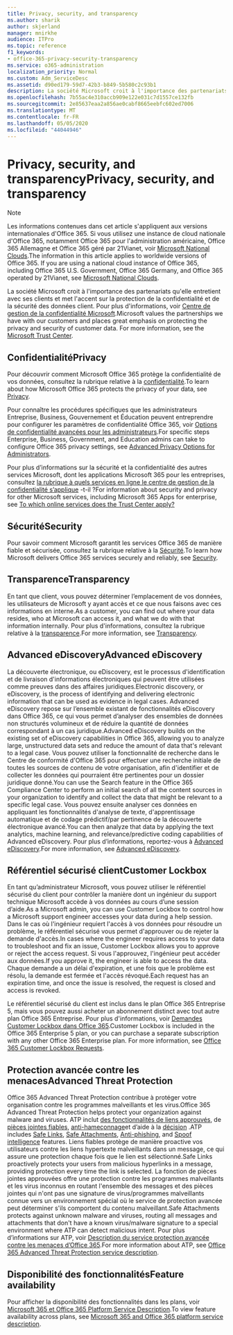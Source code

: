 ```yaml
---
title: Privacy, security, and transparency
ms.author: sharik
author: skjerland
manager: mnirkhe
audience: ITPro
ms.topic: reference
f1_keywords:
- office-365-privacy-security-transparency
ms.service: o365-administration
localization_priority: Normal
ms.custom: Adm_ServiceDesc
ms.assetid: d90ed179-59d7-42b3-b849-5b580c2c93b1
description: La société Microsoft croit à l'importance des partenariats qu'elle entretient avec ses clients et met l'accent sur la protection de la confidentialité et de la sécurité des données client. Pour plus d'informations, voir Centre de gestion de la confidentialité Microsoft.
ms.openlocfilehash: 7b55ac4e310accb909e122e031c7d1557ce132fb
ms.sourcegitcommit: 2e85637eaa2a856ae0cabf8665eebfc602ed7006
ms.translationtype: MT
ms.contentlocale: fr-FR
ms.lasthandoff: 05/05/2020
ms.locfileid: "44044946"
---
```

# <a name="privacy-security-and-transparency"></a><span data-ttu-id="c321a-104">Privacy, security, and transparency</span><span class="sxs-lookup"><span data-stu-id="c321a-104">Privacy, security, and transparency</span></span>

> [!NOTE]
> <span data-ttu-id="c321a-p102">Les informations contenues dans cet article s'appliquent aux versions internationales d'Office 365. Si vous utilisez une instance de cloud nationale d'Office 365, notamment Office 365 pour l'administration américaine, Office 365 Allemagne et Office 365 géré par 21Vianet, voir [Microsoft National Clouds](https://go.microsoft.com/fwlink/?linkid=841582).</span><span class="sxs-lookup"><span data-stu-id="c321a-p102">The information in this article applies to worldwide versions of Office 365. If you are using a national cloud instance of Office 365, including Office 365 U.S. Government, Office 365 Germany, and Office 365 operated by 21Vianet, see [Microsoft National Clouds](https://go.microsoft.com/fwlink/?linkid=841582).</span></span> 
  
<span data-ttu-id="c321a-p103">La société Microsoft croit à l'importance des partenariats qu'elle entretient avec ses clients et met l'accent sur la protection de la confidentialité et de la sécurité des données client. Pour plus d'informations, voir [Centre de gestion de la confidentialité Microsoft](https://go.microsoft.com/fwlink/?LinkID=717951&amp;clcid=0x409).</span><span class="sxs-lookup"><span data-stu-id="c321a-p103">Microsoft values the partnerships we have with our customers and places great emphasis on protecting the privacy and security of customer data. For more information, see the [Microsoft Trust Center](https://go.microsoft.com/fwlink/?LinkID=717951&amp;clcid=0x409).</span></span>
  
## <a name="privacy"></a><span data-ttu-id="c321a-109">Confidentialité</span><span class="sxs-lookup"><span data-stu-id="c321a-109">Privacy</span></span>

<span data-ttu-id="c321a-110">Pour découvrir comment Microsoft Office 365 protège la confidentialité de vos données, consultez la rubrique relative à la [confidentialité](https://go.microsoft.com/fwlink/?LinkID=717953&amp;clcid=0x409).</span><span class="sxs-lookup"><span data-stu-id="c321a-110">To learn about how Microsoft Office 365 protects the privacy of your data, see [Privacy](https://go.microsoft.com/fwlink/?LinkID=717953&amp;clcid=0x409).</span></span> 
  
<span data-ttu-id="c321a-111">Pour connaître les procédures spécifiques que les administrateurs Entreprise, Business, Gouvernement et Éducation peuvent entreprendre pour configurer les paramètres de confidentialité Office 365, voir [Options de confidentialité avancées pour les administrateurs](https://go.microsoft.com/fwlink/p/?LinkID=285202).</span><span class="sxs-lookup"><span data-stu-id="c321a-111">For specific steps Enterprise, Business, Government, and Education admins can take to configure Office 365 privacy settings, see [Advanced Privacy Options for Administrators](https://go.microsoft.com/fwlink/p/?LinkID=285202).</span></span>
  
<span data-ttu-id="c321a-112">Pour plus d’informations sur la sécurité et la confidentialité des autres services Microsoft, dont les applications Microsoft 365 pour les entreprises, consultez [la rubrique à quels services en ligne le centre de gestion de la confidentialité s’applique](https://www.microsoft.com/trustcenter/default.aspx) -t-il ?</span><span class="sxs-lookup"><span data-stu-id="c321a-112">For information about security and privacy for other Microsoft services, including Microsoft 365 Apps for enterprise, see [To which online services does the Trust Center apply?](https://www.microsoft.com/trustcenter/default.aspx)</span></span>
  
## <a name="security"></a><span data-ttu-id="c321a-113">Sécurité</span><span class="sxs-lookup"><span data-stu-id="c321a-113">Security</span></span>

<span data-ttu-id="c321a-114">Pour savoir comment Microsoft garantit les services Office 365 de manière fiable et sécurisée, consultez la rubrique relative à la [Sécurité](https://go.microsoft.com/fwlink/?LinkID=717954&amp;clcid=0x409).</span><span class="sxs-lookup"><span data-stu-id="c321a-114">To learn how Microsoft delivers Office 365 services securely and reliably, see [Security](https://go.microsoft.com/fwlink/?LinkID=717954&amp;clcid=0x409).</span></span>
  
## <a name="transparency"></a><span data-ttu-id="c321a-115">Transparence</span><span class="sxs-lookup"><span data-stu-id="c321a-115">Transparency</span></span>

<span data-ttu-id="c321a-116">En tant que client, vous pouvez déterminer l’emplacement de vos données, les utilisateurs de Microsoft y ayant accès et ce que nous faisons avec ces informations en interne.</span><span class="sxs-lookup"><span data-stu-id="c321a-116">As a customer, you can find out where your data resides, who at Microsoft can access it, and what we do with that information internally.</span></span> <span data-ttu-id="c321a-117">Pour plus d'informations, consultez la rubrique relative à la [transparence](https://go.microsoft.com/fwlink/?LinkID=717955&amp;clcid=0x409).</span><span class="sxs-lookup"><span data-stu-id="c321a-117">For more information, see [Transparency](https://go.microsoft.com/fwlink/?LinkID=717955&amp;clcid=0x409).</span></span>
  
## <a name="advanced-ediscovery"></a><span data-ttu-id="c321a-118">Advanced eDiscovery</span><span class="sxs-lookup"><span data-stu-id="c321a-118">Advanced eDiscovery</span></span>

<span data-ttu-id="c321a-119">La découverte électronique, ou eDiscovery, est le processus d'identification et de livraison d'informations électroniques qui peuvent être utilisées comme preuves dans des affaires juridiques.</span><span class="sxs-lookup"><span data-stu-id="c321a-119">Electronic discovery, or eDiscovery, is the process of identifying and delivering electronic information that can be used as evidence in legal cases.</span></span> <span data-ttu-id="c321a-120">Advanced eDiscovery repose sur l’ensemble existant de fonctionnalités eDiscovery dans Office 365, ce qui vous permet d’analyser des ensembles de données non structurés volumineux et de réduire la quantité de données correspondant à un cas juridique.</span><span class="sxs-lookup"><span data-stu-id="c321a-120">Advanced eDiscovery builds on the existing set of eDiscovery capabilities in Office 365, allowing you to analyze large, unstructured data sets and reduce the amount of data that's relevant to a legal case.</span></span> <span data-ttu-id="c321a-121">Vous pouvez utiliser la fonctionnalité de recherche dans le Centre de conformité d'Office 365 pour effectuer une recherche initiale de toutes les sources de contenu de votre organisation, afin d'identifier et de collecter les données qui pourraient être pertinentes pour un dossier juridique donné.</span><span class="sxs-lookup"><span data-stu-id="c321a-121">You can use the Search feature in the Office 365 Compliance Center to perform an initial search of all the content sources in your organization to identify and collect the data that might be relevant to a specific legal case.</span></span> <span data-ttu-id="c321a-122">Vous pouvez ensuite analyser ces données en appliquant les fonctionnalités d'analyse de texte, d'apprentissage automatique et de codage prédictif/par pertinence de la découverte électronique avancé.</span><span class="sxs-lookup"><span data-stu-id="c321a-122">You can then analyze that data by applying the text analytics, machine learning, and relevance/predictive coding capabilities of Advanced eDiscovery.</span></span> <span data-ttu-id="c321a-123">Pour plus d’informations, reportez-vous à [Advanced eDiscovery](https://go.microsoft.com/fwlink/?LinkID=717971&amp;clcid=0x409).</span><span class="sxs-lookup"><span data-stu-id="c321a-123">For more information, see [Advanced eDiscovery](https://go.microsoft.com/fwlink/?LinkID=717971&amp;clcid=0x409).</span></span>
  
## <a name="customer-lockbox"></a><span data-ttu-id="c321a-124">Référentiel sécurisé client</span><span class="sxs-lookup"><span data-stu-id="c321a-124">Customer Lockbox</span></span>

<span data-ttu-id="c321a-125">En tant qu’administrateur Microsoft, vous pouvez utiliser le référentiel sécurisé du client pour contrôler la manière dont un ingénieur du support technique Microsoft accède à vos données au cours d’une session d’aide.</span><span class="sxs-lookup"><span data-stu-id="c321a-125">As a Microsoft admin, you can use Customer Lockbox to control how a Microsoft support engineer accesses your data during a help session.</span></span> <span data-ttu-id="c321a-126">Dans le cas où l'ingénieur requiert l'accès à vos données pour résoudre un problème, le référentiel sécurisé vous permet d'approuver ou de rejeter la demande d'accès.</span><span class="sxs-lookup"><span data-stu-id="c321a-126">In cases where the engineer requires access to your data to troubleshoot and fix an issue, Customer Lockbox allows you to approve or reject the access request.</span></span> <span data-ttu-id="c321a-127">Si vous l'approuvez, l'ingénieur peut accéder aux données.</span><span class="sxs-lookup"><span data-stu-id="c321a-127">If you approve it, the engineer is able to access the data.</span></span> <span data-ttu-id="c321a-128">Chaque demande a un délai d'expiration, et une fois que le problème est résolu, la demande est fermée et l'accès révoqué.</span><span class="sxs-lookup"><span data-stu-id="c321a-128">Each request has an expiration time, and once the issue is resolved, the request is closed and access is revoked.</span></span>
  
<span data-ttu-id="c321a-p107">Le référentiel sécurisé du client est inclus dans le plan Office 365 Entreprise 5, mais vous pouvez aussi acheter un abonnement distinct avec tout autre plan Office 365 Entreprise. Pour plus d'informations, voir [Demandes Customer Lockbox dans Office 365](https://go.microsoft.com/fwlink/?LinkID=717969&amp;clcid=0x409).</span><span class="sxs-lookup"><span data-stu-id="c321a-p107">Customer Lockbox is included in the Office 365 Enterprise 5 plan, or you can purchase a separate subscription with any other Office 365 Enterprise plan. For more information, see [Office 365 Customer Lockbox Requests](https://go.microsoft.com/fwlink/?LinkID=717969&amp;clcid=0x409).</span></span>
  
## <a name="advanced-threat-protection"></a><span data-ttu-id="c321a-131">Protection avancée contre les menaces</span><span class="sxs-lookup"><span data-stu-id="c321a-131">Advanced Threat Protection</span></span>

<span data-ttu-id="c321a-132">Office 365 Advanced Threat Protection contribue à protéger votre organisation contre les programmes malveillants et les virus.</span><span class="sxs-lookup"><span data-stu-id="c321a-132">Office 365 Advanced Threat Protection helps protect your organization against malware and viruses.</span></span> <span data-ttu-id="c321a-133">ATP inclut [des fonctionnalités de liens approuvés](https://docs.microsoft.com/office365/securitycompliance/atp-safe-links), de [pièces jointes fiables](https://docs.microsoft.com/office365/securitycompliance/atp-safe-attachments), [anti-hameçonnage](https://docs.microsoft.com/office365/securitycompliance/atp-anti-phishing)et d’aide à la [décision](https://docs.microsoft.com/office365/securitycompliance/learn-about-spoof-intelligence) .</span><span class="sxs-lookup"><span data-stu-id="c321a-133">ATP includes [Safe Links](https://docs.microsoft.com/office365/securitycompliance/atp-safe-links), [Safe Attachments](https://docs.microsoft.com/office365/securitycompliance/atp-safe-attachments), [Anti-phishing](https://docs.microsoft.com/office365/securitycompliance/atp-anti-phishing), and [Spoof intelligence](https://docs.microsoft.com/office365/securitycompliance/learn-about-spoof-intelligence) features.</span></span> <span data-ttu-id="c321a-134">Liens fiables protège de manière proactive vos utilisateurs contre les liens hypertexte malveillants dans un message, ce qui assure une protection chaque fois que le lien est sélectionné.</span><span class="sxs-lookup"><span data-stu-id="c321a-134">Safe Links proactively protects your users from malicious hyperlinks in a message, providing protection every time the link is selected.</span></span> <span data-ttu-id="c321a-135">La fonction de pièces jointes approuvées offre une protection contre les programmes malveillants et les virus inconnus en routant l'ensemble des messages et des pièces jointes qui n'ont pas une signature de virus/programmes malveillants connue vers un environnement spécial où le service de protection avancée peut déterminer s'ils comportent du contenu malveillant.</span><span class="sxs-lookup"><span data-stu-id="c321a-135">Safe Attachments protects against unknown malware and viruses, routing all messages and attachments that don't have a known virus/malware signature to a special environment where ATP can detect malicious intent.</span></span> <span data-ttu-id="c321a-136">Pour plus d’informations sur ATP, voir [Description du service protection avancée contre les menaces d’Office 365](../office-365-advanced-threat-protection-service-description.md).</span><span class="sxs-lookup"><span data-stu-id="c321a-136">For more information about ATP, see [Office 365 Advanced Threat Protection service description](../office-365-advanced-threat-protection-service-description.md).</span></span>
  
## <a name="feature-availability"></a><span data-ttu-id="c321a-137">Disponibilité des fonctionnalités</span><span class="sxs-lookup"><span data-stu-id="c321a-137">Feature availability</span></span>

<span data-ttu-id="c321a-138">Pour afficher la disponibilité des fonctionnalités dans les plans, voir [Microsoft 365 et Office 365 Platform Service Description](office-365-platform-service-description.md).</span><span class="sxs-lookup"><span data-stu-id="c321a-138">To view feature availability across plans, see [Microsoft 365 and Office 365 platform service description](office-365-platform-service-description.md).</span></span>
  